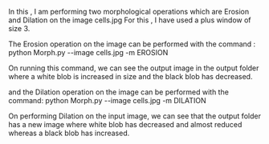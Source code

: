 In this , I am performing two morphological operations which are Erosion and Dilation on the image cells.jpg
For this , I have used a plus window of size 3. 

The Erosion operation on the image can be performed with the command :
python Morph.py --image cells.jpg -m EROSION

On running this command, we can see the output image in the output folder where a white blob is increased in size and the
black blob has decreased. 


and the Dilation operation on the image can be performed with the command:
python Morph.py --image cells.jpg -m DILATION

On performing Dilation on the input image, we can see that the output folder has a new image where white blob has decreased and
almost reduced whereas a black blob has increased. 
